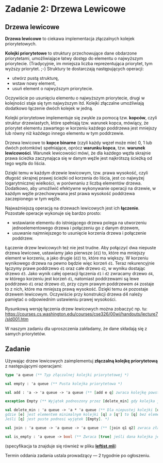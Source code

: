 # Zadanie 2: Drzewa Lewicowe

## Drzewa lewicowe
**Drzewa lewicowe** to ciekawa implementacja złączalnych kolejek priorytetowych.

**Kolejki priorytetowe** to struktury przechowujące dane obdarzone priorytetami, umożliwiające łatwy dostęp do elementu o najwyższym priorytecie. (Tradycyjnie, im mniejsza liczba reprezentująca priorytet, tym wyższy priorytet. ;-) Struktury te dostarczają następujących operacji:
- utwórz pustą strukturę,
- wstaw nowy element,
- usuń element o najwyższym priorytecie.

Oczywiście po usunięciu elementu o najwyższym priorytecie, drugi w kolejności staje się tym najwyższym itd. Kolejki złączalne umożliwiają dodatkowo łączenie dwóch kolejek w jedną.

Kolejki priorytetowe implementuje się zwykle za pomocą tzw. **kopców**, czyli struktur drzewiastych, które spełniają tzw. warunek kopca, mówiący, że priorytet elementu zawartego w korzeniu każdego poddrzewa jest mniejszy lub równy niż każdego innego elementu w tym poddrzewie.

Drzewa lewicowe to **kopce binarne** (czyli każdy węzeł może mieć 0, 1 lub dwóch potomków) spełniające, oprócz **warunku kopca**, tzw. **warunek lewicowości**. Warunek lewicowości mówi, że dla każdego węzła skrajnie prawa ścieżka zaczynająca się w danym węźle jest najkrótszą ścieżką od tego węzła do liścia.

Dzięki temu w każdym drzewie lewicowym, tzw. prawa wysokość, czyli długość skrajnej prawej ścieżki od korzenia do liścia, jest co najwyżej logarytmicznej wielkości, w porównaniu z liczbą elementów drzewa. Dodatkowo, aby umożliwić efektywne wykonywanie operacji na drzewie, w każdym węźle przechowywana jest prawa wysokość poddrzewa zaczepionego w tym węźle.

Najważniejszą operacją na drzewach lewicowych jest ich **łączenie**. Pozostałe operacje wykonuje się bardzo prosto:

- wstawianie elementu do istniejącego drzewa polega na utworzeniu jednoelementowego drzewa i połączeniu go z danym drzewem,
- usuwanie najmniejszego to usunięcie korzenia drzewa i połączenie poddrzew.

Łączenie drzew lewicowych też nie jest trudne. Aby połączyć dwa niepuste drzewa lewicowe, ustawiamy jako pierwsze (`d1`) to, które ma mniejszy element w korzeniu, a jako drugie (`d2`) to, które ma większy. W korzeniu wynikowego drzewa na pewno będzie więc korzeń `d1`. Teraz rekurencyjnie łączymy prawe poddrzewo `d1` oraz całe drzewo `d2`, w wyniku dostając drzewo `d3`. Jako wynik całej operacji łączenia `d1` i `d2` zwracamy drzewo `d4`, w którego korzeniu jest korzeń `d1`, natomiast poddrzewami są lewe poddrzewo `d1` oraz drzewo `d3`, przy czym prawym poddrzewem `d4` zostaje to z nich, które ma mniejszą prawą wysokość. Dzięki temu `d4` pozostaje drzewem lewicowym. Oczywiście przy konstrukcji drzewa d4 należy pamiętać o odpowiednim ustawieniu prawej wysokości.

Rysunkową wersję łączenia drzew lewicowych można zobaczyć np. tu:
https://courses.cs.washington.edu/courses/cse326/00wi/handouts/lecture7/sld001.htm

W naszym zadaniu dla uproszczenia zakładamy, że dane składają się z samych priorytetów.

## Zadanie

Używając drzew lewicowych zaimplementuj **złączalną kolejkę priorytetową** z następującymi operacjami:

```ocaml
type 'a queue (** Typ złączalnej kolejki priorytetowej *) 

val empty : 'a queue (** Pusta kolejka priorytetowa *) 

val add : 'a -> 'a queue -> 'a queue (** [add e q] zwraca kolejkę powstałą z dołączenia elementu [e] do kolejki [q] *) 

exception Empty (** Wyjątek podnoszony przez [delete_min] gdy kolejka jest pusta *) 

val delete_min : 'a queue -> 'a * 'a queue (** Dla niepustej kolejki [q], [delete_min q] zwraca parę [(e,q')] 
gdzie [e] jest elementem minimalnym kolejki [q] a [q'] to [q] bez elementu [e]. 
Jeśli [q] jest puste podnosi wyjątek [Empty]. *) 

val join : 'a queue -> 'a queue -> 'a queue (** [join q1 q2] zwraca złączenie kolejek [q1] i [q2] *) 

val is_empty : 'a queue -> bool (** Zwraca [true] jeśli dana kolejka jest pusta. W przeciwnym razie [false] *) 
```
(specyfikacja ta znajduje się również w pliku [**leftist.mli**](https://github.com/kfernandez31/WPF-2-Leftist-Trees/blob/main/src/leftist.mli))

Termin oddania zadania ustala prowadzący — 2 tygodnie po ogłoszeniu.
